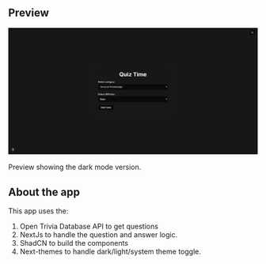 ## Preview

![trivia app using the open tdb api](preview.png)

Preview showing the dark mode version.

## About the app

This app uses the:
1. Open Trivia Database API to get questions
2. NextJs to handle the question and answer logic.
3. ShadCN to build the components
4. Next-themes to handle dark/light/system theme toggle.
